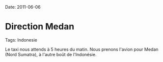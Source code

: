 Date: 2011-06-06
# Direction Medan
Tags: Indonesie

Le taxi nous attends à 5 heures du matin. Nous prenons l'avion pour Medan (Nord Sumatra), à l'autre boût de l'Indonésie.